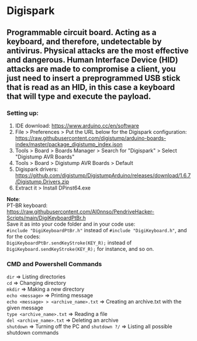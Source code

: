 # Digispark

## Programmable circuit board. Acting as a keyboard, and therefore, undetectable by antivirus. Physical attacks are the most effective and dangerous. Human Interface Device (HID) attacks are made to compromise a client, you just need to insert a preprogrammed USB stick that is read as an HID, in this case a keyboard that will type and execute the payload.

### Setting up:
1. IDE download: https://www.arduino.cc/en/software
2. File > Preferences > Put the URL below for the Digispark configuration: https://raw.githubusercontent.com/digistump/arduino-boards-index/master/package_digistump_index.json
3. Tools > Board > Boards Manager > Search for "Digispark" > Select "Digistump AVR Boards"
4. Tools > Board > Digistump AVR Boards > Default
5. Digispark drivers: https://github.com/digistump/DigistumpArduino/releases/download/1.6.7/Digistump.Drivers.zip 
6. Extract it > Install DPinst64.exe

**Note**: <br>
PT-BR keyboard: https://raw.githubusercontent.com/Al0nnso/PendriveHacker-Scripts/main/DigiKeyboardPtBr.h <br>
Save it as into your code folder and in your code use: <br>
``#include "DigiKeyboardPtBr.h"`` instead of ``#include "DigiKeyboard.h"``, and for the codes: <br>
``DigiKeyboardPtBr.sendKeyStroke(KEY_R);`` instead of ``DigiKeyboard.sendKeyStroke(KEY_R);`` for instance, and so on.


### CMD and Powershell Commands

``dir`` => Listing directories <br>
``cd`` => Changing directory <br>
``mkdir`` => Making a new directory <br>
``echo <message>`` => Printing message <br>
``echo <message> > <archive_name>.txt`` => Creating an archive.txt with the given message <br>
``type <archive_name>.txt`` => Reading a file <br>
``del <archive_name>.txt`` => Deleting an archive <br>
``shutdown`` => Turning off the PC and ``shutdown ?/`` => Listing all possible shutdown commands



